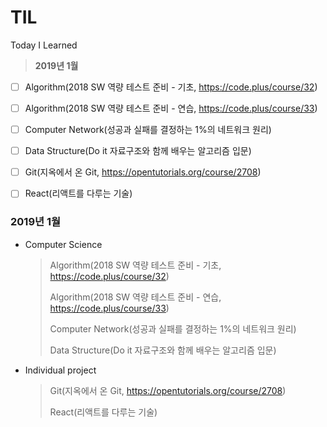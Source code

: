# TIL
Today I Learned

> **2019년 1월**

- [ ] Algorithm(2018 SW 역량 테스트 준비 - 기초, https://code.plus/course/32)  
- [ ] Algorithm(2018 SW 역량 테스트 준비 - 연습, https://code.plus/course/33)
- [ ] Computer Network(성공과 실패를 결정하는 1%의 네트워크 원리)
- [ ] Data Structure(Do it 자료구조와 함께 배우는 알고리즘 입문)
- [ ] Git(지옥에서 온 Git, https://opentutorials.org/course/2708)
- [ ] React(리액트를 다루는 기술)



### 2019년 1월

- Computer Science

  >Algorithm(2018 SW 역량 테스트 준비 - 기초, https://code.plus/course/32)  
  >
  >Algorithm(2018 SW 역량 테스트 준비 - 연습, https://code.plus/course/33)
  >
  >Computer Network(성공과 실패를 결정하는 1%의 네트워크 원리)
  >
  >Data Structure(Do it 자료구조와 함께 배우는 알고리즘 입문)


- Individual project

  >Git(지옥에서 온 Git, https://opentutorials.org/course/2708)
  >
  >React(리액트를 다루는 기술)





